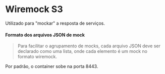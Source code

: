 # Wiremock S3

Utilizado para "mockar" a resposta de serviços.

#### Formato dos arquivos JSON de mock ####

> Para facilitar o agrupamento de mocks, cada arquivo JSON deve ser declarado como uma lista, onde cada elemento é um mock no formato wiremock.


Por padrão, o container sobe na porta 8443.